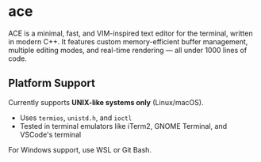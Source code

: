 # ace
ACE is a minimal, fast, and VIM-inspired text editor for the terminal, written in modern C++. It features custom memory-efficient buffer management, multiple editing modes, and real-time rendering — all under 1000 lines of code.

## Platform Support

Currently supports **UNIX-like systems only** (Linux/macOS).

- Uses `termios`, `unistd.h`, and `ioctl`
- Tested in terminal emulators like iTerm2, GNOME Terminal, and VSCode's terminal

For Windows support, use WSL or Git Bash.
